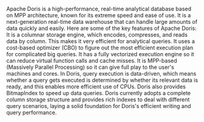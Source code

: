 Apache Doris is a high-performance, real-time analytical database based on MPP architecture, known for its extreme speed and ease of use. It is a next-generation real-time data warehouse that can handle large amounts of data quickly and easily.
Here are some of the key features of Apache Doris:
It is a columnar storage engine, which encodes, compresses, and reads data by column. This makes it very efficient for analytical queries.
It uses a cost-based optimizer (CBO) to figure out the most efficient execution plan for complicated big queries.
It has a fully vectorized execution engine so it can reduce virtual function calls and cache misses.
It is MPP-based (Massively Parallel Processing) so it can give full play to the user's machines and cores.
In Doris, query execution is data-driven, which means whether a query gets executed is determined by whether its relevant data is ready, and this enables more efficient use of CPUs.
Doris also provides BitmapIndex to speed up data queries.
Doris currently adopts a complete column storage structure and provides rich indexes to deal with different query scenarios, laying a solid foundation for Doris's efficient writing and query performance.
